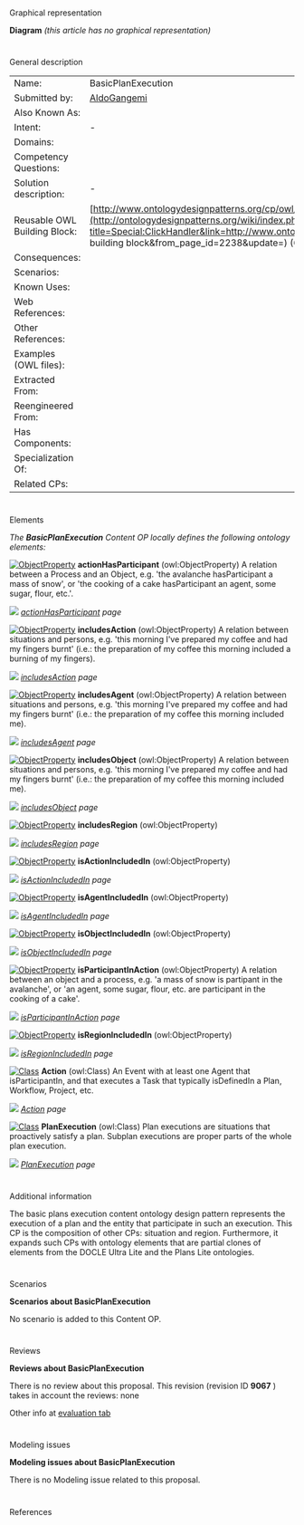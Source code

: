 # 

 Graphical representation



__Diagram__ 
_(this article has no graphical representation)_ 




# 

 General description




|  |  |
| --- | --- |
|  Name:  |  BasicPlanExecution  |
|  Submitted by:  | [AldoGangemi](../User/AldoGangemi "User:AldoGangemi")  |
|  Also Known As:  |  |
|  Intent:  |  -  |
|  Domains:  |  |
|  Competency Questions:  |  |
|  Solution description:  |  -  |
|  Reusable OWL Building Block:  | [http://www.ontologydesignpatterns.org/cp/owl/basicplanexecution.owl](http://ontologydesignpatterns.org/wiki/index.php?title=Special:ClickHandler&link=http://www.ontologydesignpatterns.org/cp/owl/basicplanexecution.owl&message=OWL building block&from_page_id=2238&update=)  (686)  |
|  Consequences:  |  |
|  Scenarios:  |  |
|  Known Uses:  |  |
|  Web References:  |  |
|  Other References:  |  |
|  Examples (OWL files):  |  |
|  Extracted From:  |  |
|  Reengineered From:  |  |
|  Has Components:  |  |
|  Specialization Of:  |  |
|  Related CPs:  |  |



  





# 

 Elements



_The
 __BasicPlanExecution__ 
 Content OP locally defines the following ontology elements:_ 





[![ObjectProperty](../../../../../../../../../../images/thumb/c/c3/ObjectProperty.gif/20px-ObjectProperty.gif)](../Image/ObjectProperty.gif "ObjectProperty")
__actionHasParticipant__ 
 (owl:ObjectProperty) A relation between a Process and an Object, e.g. 'the avalanche hasParticipant a mass of snow', or 'the cooking of a cake hasParticipant an agent, some sugar, flour, etc.'.
 
[![](../../../../../../../../../../../../images/thumb/8/87/ArrowRight.gif/11px-ArrowRight.gif)](../Image/ArrowRight.gif "ArrowRight.gif")
_[actionHasParticipant](http://ontologydesignpatterns.org/wiki/Submissions:BasicPlanExecution/actionHasParticipant "Submissions:BasicPlanExecution/actionHasParticipant") 
 page_ 



[![ObjectProperty](../../../../../../../../../../images/thumb/c/c3/ObjectProperty.gif/20px-ObjectProperty.gif)](../Image/ObjectProperty.gif "ObjectProperty")
__includesAction__ 
 (owl:ObjectProperty) A relation between situations and persons, e.g. 'this morning I've prepared my coffee and had my fingers burnt' (i.e.: the preparation of my coffee this morning included a burning of my fingers).
 
[![](../../../../../../../../../../../../images/thumb/8/87/ArrowRight.gif/11px-ArrowRight.gif)](../Image/ArrowRight.gif "ArrowRight.gif")
_[includesAction](../Submissions/BasicPlanExecution/includesAction "Submissions:BasicPlanExecution/includesAction") 
 page_ 



[![ObjectProperty](../../../../../../../../../../images/thumb/c/c3/ObjectProperty.gif/20px-ObjectProperty.gif)](../Image/ObjectProperty.gif "ObjectProperty")
__includesAgent__ 
 (owl:ObjectProperty) A relation between situations and persons, e.g. 'this morning I've prepared my coffee and had my fingers burnt' (i.e.: the preparation of my coffee this morning included me).
 
[![](../../../../../../../../../../../../images/thumb/8/87/ArrowRight.gif/11px-ArrowRight.gif)](../Image/ArrowRight.gif "ArrowRight.gif")
_[includesAgent](../Submissions/BasicPlanExecution/includesAgent "Submissions:BasicPlanExecution/includesAgent") 
 page_ 



[![ObjectProperty](../../../../../../../../../../images/thumb/c/c3/ObjectProperty.gif/20px-ObjectProperty.gif)](../Image/ObjectProperty.gif "ObjectProperty")
__includesObject__ 
 (owl:ObjectProperty) A relation between situations and persons, e.g. 'this morning I've prepared my coffee and had my fingers burnt' (i.e.: the preparation of my coffee this morning included me).
 
[![](../../../../../../../../../../../../images/thumb/8/87/ArrowRight.gif/11px-ArrowRight.gif)](../Image/ArrowRight.gif "ArrowRight.gif")
_[includesObject](../Submissions/BasicPlanExecution/includesObject "Submissions:BasicPlanExecution/includesObject") 
 page_ 



[![ObjectProperty](../../../../../../../../../../images/thumb/c/c3/ObjectProperty.gif/20px-ObjectProperty.gif)](../Image/ObjectProperty.gif "ObjectProperty")
__includesRegion__ 
 (owl:ObjectProperty)
 
[![](../../../../../../../../../../../../images/thumb/8/87/ArrowRight.gif/11px-ArrowRight.gif)](../Image/ArrowRight.gif "ArrowRight.gif")
_[includesRegion](../Submissions/BasicPlanExecution/includesRegion "Submissions:BasicPlanExecution/includesRegion") 
 page_ 



[![ObjectProperty](../../../../../../../../../../images/thumb/c/c3/ObjectProperty.gif/20px-ObjectProperty.gif)](../Image/ObjectProperty.gif "ObjectProperty")
__isActionIncludedIn__ 
 (owl:ObjectProperty)
 
[![](../../../../../../../../../../../../images/thumb/8/87/ArrowRight.gif/11px-ArrowRight.gif)](../Image/ArrowRight.gif "ArrowRight.gif")
_[isActionIncludedIn](../Submissions/BasicPlanExecution/isActionIncludedIn "Submissions:BasicPlanExecution/isActionIncludedIn") 
 page_ 



[![ObjectProperty](../../../../../../../../../../images/thumb/c/c3/ObjectProperty.gif/20px-ObjectProperty.gif)](../Image/ObjectProperty.gif "ObjectProperty")
__isAgentIncludedIn__ 
 (owl:ObjectProperty)
 
[![](../../../../../../../../../../../../images/thumb/8/87/ArrowRight.gif/11px-ArrowRight.gif)](../Image/ArrowRight.gif "ArrowRight.gif")
_[isAgentIncludedIn](../Submissions/BasicPlanExecution/isAgentIncludedIn "Submissions:BasicPlanExecution/isAgentIncludedIn") 
 page_ 



[![ObjectProperty](../../../../../../../../../../images/thumb/c/c3/ObjectProperty.gif/20px-ObjectProperty.gif)](../Image/ObjectProperty.gif "ObjectProperty")
__isObjectIncludedIn__ 
 (owl:ObjectProperty)
 
[![](../../../../../../../../../../../../images/thumb/8/87/ArrowRight.gif/11px-ArrowRight.gif)](../Image/ArrowRight.gif "ArrowRight.gif")
_[isObjectIncludedIn](../Submissions/BasicPlanExecution/isObjectIncludedIn "Submissions:BasicPlanExecution/isObjectIncludedIn") 
 page_ 



[![ObjectProperty](../../../../../../../../../../images/thumb/c/c3/ObjectProperty.gif/20px-ObjectProperty.gif)](../Image/ObjectProperty.gif "ObjectProperty")
__isParticipantInAction__ 
 (owl:ObjectProperty) A relation between an object and a process, e.g. 'a mass of snow is partipant in the avalanche', or 'an agent, some sugar, flour, etc. are participant in the cooking of a cake'.
 
[![](../../../../../../../../../../../../images/thumb/8/87/ArrowRight.gif/11px-ArrowRight.gif)](../Image/ArrowRight.gif "ArrowRight.gif")
_[isParticipantInAction](../Submissions/BasicPlanExecution/isParticipantInAction "Submissions:BasicPlanExecution/isParticipantInAction") 
 page_ 



[![ObjectProperty](../../../../../../../../../../images/thumb/c/c3/ObjectProperty.gif/20px-ObjectProperty.gif)](../Image/ObjectProperty.gif "ObjectProperty")
__isRegionIncludedIn__ 
 (owl:ObjectProperty)
 
[![](../../../../../../../../../../../../images/thumb/8/87/ArrowRight.gif/11px-ArrowRight.gif)](../Image/ArrowRight.gif "ArrowRight.gif")
_[isRegionIncludedIn](../Submissions/BasicPlanExecution/isRegionIncludedIn "Submissions:BasicPlanExecution/isRegionIncludedIn") 
 page_ 



[![Class](../../images/thumb/2/27/Class.gif/20px-Class.gif)](../Image/Class.gif "Class")
__Action__ 
 (owl:Class) An Event with at least one Agent that isParticipantIn, and that executes a Task that typically isDefinedIn a Plan, Workflow, Project, etc.
 
[![](../../../../../../../../../../../../images/thumb/8/87/ArrowRight.gif/11px-ArrowRight.gif)](../Image/ArrowRight.gif "ArrowRight.gif")
_[Action](../Submissions/BasicPlanExecution/Action "Submissions:BasicPlanExecution/Action") 
 page_ 



[![Class](../../images/thumb/2/27/Class.gif/20px-Class.gif)](../Image/Class.gif "Class")
__PlanExecution__ 
 (owl:Class) Plan executions are situations that proactively satisfy a plan. Subplan executions are proper parts of the whole plan execution.
 
[![](../../../../../../../../../../../../images/thumb/8/87/ArrowRight.gif/11px-ArrowRight.gif)](../Image/ArrowRight.gif "ArrowRight.gif")
_[PlanExecution](../Submissions/BasicPlanExecution/PlanExecution "Submissions:BasicPlanExecution/PlanExecution") 
 page_ 


# 

 Additional information



 The basic plans execution content ontology design pattern represents the execution of a plan and the entity that participate in such an execution. This CP is the composition of other CPs: situation and region. Furthermore, it expands such CPs with ontology elements that are partial clones of elements from the DOCLE Ultra Lite and the Plans Lite ontologies.
 



# 

 Scenarios




__Scenarios about BasicPlanExecution__ 


 No scenario is added to this Content OP.
 




# 

 Reviews




__Reviews about BasicPlanExecution__ 


 There is no review about this proposal.
This revision (revision ID
 __9067__ 
 ) takes in account the reviews: none
 



 Other info at
 [evaluation tab](http://ontologydesignpatterns.org/wiki/index.php?title=Submissions:BasicPlanExecution&action=evaluation "http://ontologydesignpatterns.org/wiki/index.php?title=Submissions:BasicPlanExecution&action=evaluation") 





  





# 

 Modeling issues




__Modeling issues about BasicPlanExecution__ 


 There is no Modeling issue related to this proposal.
 




  





# 

 References